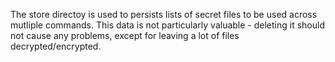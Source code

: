 The store directoy is used to persists lists of secret files to be used across mutliple commands.
This data is not particularly valuable - deleting it should not cause any problems, except for leaving a lot of files decrypted/encrypted.